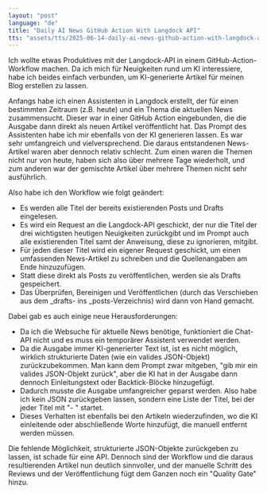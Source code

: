 ```yaml
---
layout: "post"
language: "de"
title: "Daily AI News GitHub Action With Langdock API"
tts: "assets/tts/2025-06-14-daily-ai-news-github-action-with-langdock-api.mp3"
---
```


Ich wollte etwas Produktives mit der Langdock-API in einem GitHub-Action-Workflow machen. Da ich mich für Neuigkeiten rund um KI interessiere, habe ich beides einfach verbunden, um KI-generierte Artikel für meinen Blog erstellen zu lassen.

<!--more-->

Anfangs habe ich einen Assistenten in Langdock erstellt, der für einen bestimmten Zeitraum (z.B. heute) und ein Thema die aktuellen News zusammensucht. Dieser war in einer GitHub Action eingebunden, die die Ausgabe dann direkt als neuen Artikel veröffentlicht hat. Das Prompt des Assistenten habe ich mir ebenfalls von der KI generieren lassen. Es war sehr umfangreich und vielversprechend.
Die daraus entstandenen News-Artikel waren aber dennoch relativ schlecht. Zum einen waren die Themen nicht nur von heute, haben sich also über mehrere Tage wiederholt, und zum anderen war der gemischte Artikel über mehrere Themen nicht sehr ausführlich.

Also habe ich den Workflow wie folgt geändert:
* Es werden alle Titel der bereits existierenden Posts und Drafts eingelesen.
* Es wird ein Request an die Langdock-API geschickt, der nur die Titel der drei wichtigsten heutigen Neuigkeiten zurückgibt und im Prompt auch alle existierenden Titel samt der Anweisung, diese zu ignorieren, mitgibt.
* Für jeden dieser Titel wird ein eigener Request geschickt, um einen umfassenden News-Artikel zu schreiben und die Quellenangaben am Ende hinzuzufügen.
* Statt diese direkt als Posts zu veröffentlichen, werden sie als Drafts gespeichert.
* Das Überprüfen, Bereinigen und Veröffentlichen (durch das Verschieben aus dem _drafts- ins _posts-Verzeichnis) wird dann von Hand gemacht.

Dabei gab es auch einige neue Herausforderungen:
* Da ich die Websuche für aktuelle News benötige, funktioniert die Chat-API nicht und es muss ein temporärer Assistent verwendet werden.
* Da die Ausgabe immer KI-generierter Text ist, ist es nicht möglich, wirklich strukturierte Daten (wie ein valides JSON-Objekt) zurückzubekommen. Man kann dem Prompt zwar mitgeben, "gib mir ein valides JSON-Objekt zurück", aber die KI hat in der Ausgabe dann dennoch Einleitungstext oder Backtick-Blöcke hinzugefügt.
* Dadurch musste die Ausgabe umfangreicher geparst werden. Also habe ich kein JSON zurückgeben lassen, sondern eine Liste der Titel, bei der jeder Titel mit "- " startet.
* Dieses Verhalten ist ebenfalls bei den Artikeln wiederzufinden, wo die KI einleitende oder abschließende Worte hinzufügt, die manuell entfernt werden müssen.

Die fehlende Möglichkeit, strukturierte JSON-Objekte zurückgeben zu lassen, ist schade für eine API. Dennoch sind der Workflow und die daraus resultierenden Artikel nun deutlich sinnvoller, und der manuelle Schritt des Reviews und der Veröffentlichung fügt dem Ganzen noch ein "Quality Gate" hinzu.
